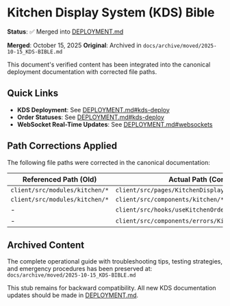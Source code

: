 # Kitchen Display System (KDS) Bible

**Status**: ✅ Merged into [DEPLOYMENT.md](./DEPLOYMENT.md#kds-deploy)

**Merged**: October 15, 2025
**Original**: Archived in `docs/archive/moved/2025-10-15_KDS-BIBLE.md`

This document's verified content has been integrated into the canonical deployment documentation with corrected file paths.

## Quick Links

- **KDS Deployment**: See [DEPLOYMENT.md#kds-deploy](./DEPLOYMENT.md#kds-deploy)
- **Order Statuses**: See [DEPLOYMENT.md#kds-deploy](./DEPLOYMENT.md#kds-deploy)
- **WebSocket Real-Time Updates**: See [DEPLOYMENT.md#websockets](./DEPLOYMENT.md#websockets)

## Path Corrections Applied

The following file paths were corrected in the canonical documentation:

| Referenced Path (Old) | Actual Path (Corrected) |
|----------------------|-------------------------|
| `client/src/modules/kitchen/*` | `client/src/pages/KitchenDisplay*.tsx` |
| `client/src/modules/kitchen/*` | `client/src/components/kitchen/*` |
| - | `client/src/hooks/useKitchenOrdersRealtime.ts` |
| - | `client/src/components/errors/KitchenErrorBoundary.tsx` |

## Archived Content

The complete operational guide with troubleshooting tips, testing strategies, and emergency procedures has been preserved at:
`docs/archive/moved/2025-10-15_KDS-BIBLE.md`

This stub remains for backward compatibility. All new KDS documentation updates should be made in [DEPLOYMENT.md](./DEPLOYMENT.md).
